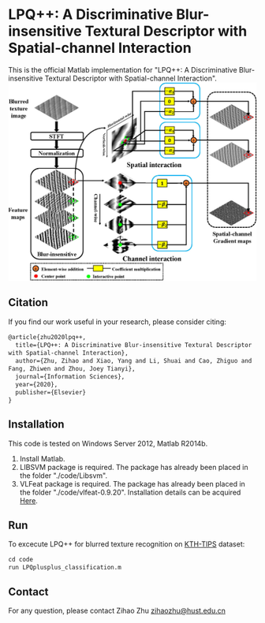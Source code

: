 # LPQ++: A Discriminative Blur-insensitive Textural Descriptor with Spatial-channel Interaction
This is the official Matlab implementation for "LPQ++: A Discriminative Blur-insensitive Textural Descriptor with Spatial-channel Interaction".
![LPQ++](https://github.com/hustzhzhu/LPQplusplus/blob/main/IMG/main_idea.jpg)

## Citation
If you find our work useful in your research, please consider citing:
~~~
@article{zhu2020lpq++,
  title={LPQ++: A Discriminative Blur-insensitive Textural Descriptor with Spatial-channel Interaction},
  author={Zhu, Zihao and Xiao, Yang and Li, Shuai and Cao, Zhiguo and Fang, Zhiwen and Zhou, Joey Tianyi},
  journal={Information Sciences},
  year={2020},
  publisher={Elsevier}
}
~~~

## Installation
This code is tested on Windows Server 2012, Matlab R2014b.<br>
1. Install Matlab.<br>
2. LIBSVM package is required. The package has already been placed in the folder "./code/Libsvm".<br>
3. VLFeat package is required. The package has already been placed in the folder "./code/vlfeat-0.9.20". Installation details can be acquired [Here](https://www.vlfeat.org/sandbox/install-matlab.html).<br>

## Run 
To excecute LPQ++ for blurred texture recognition on [KTH-TIPS](https://www.csc.kth.se/cvap/databases/kth-tips/download.html) dataset:<br>
~~~
cd code
run LPQplusplus_classification.m
~~~

## Contact
For any question, please contact Zihao Zhu zihaozhu@hust.edu.cn
